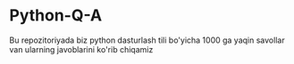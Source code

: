 # Python-Q-A
Bu repozitoriyada biz python dasturlash tili bo'yicha 1000 ga yaqin savollar van ularning javoblarini ko'rib chiqamiz
